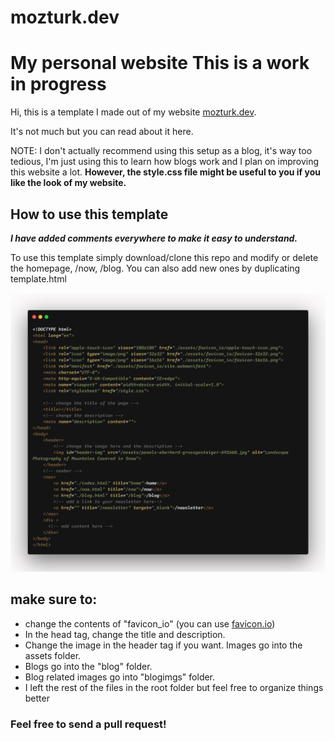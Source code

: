 # mozturk.dev
My personal website
This is a work in progress
==========================

Hi, this is a template I made out of my website [mozturk.dev](https://mozturk.dev/).

It's not much but you can read about it here.

NOTE: I don't actually recommend using this setup as a blog, it's way too tedious, I'm just using this to learn how blogs work and I plan on improving this website a lot. **However, the style.css file might be useful to you if you like the look of my website.**

How to use this template
------------------------

**_I have added comments everywhere to make it easy to understand._**

To use this template simply download/clone this repo and modify or delete the homepage, /now, /blog. You can also add new ones by duplicating template.html

![source code of template.html](./assets/carbon.png)

make sure to:
-------------

*   change the contents of "favicon\_io" (you can use [favicon.io](https://favicon.io/))
*   In the head tag, change the title and description.
*   Change the image in the header tag if you want. Images go into the assets folder.
*   Blogs go into the "blog" folder.
*   Blog related images go into "blogimgs" folder.
*   I left the rest of the files in the root folder but feel free to organize things better

### Feel free to send a pull request!
